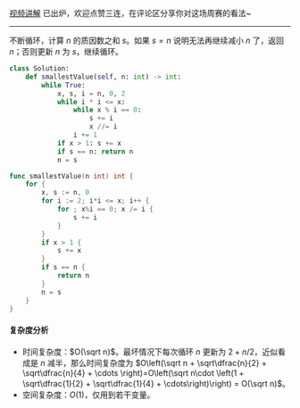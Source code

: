 [视频讲解](https://www.bilibili.com/video/BV1LW4y1T7if/) 已出炉，欢迎点赞三连，在评论区分享你对这场周赛的看法~

---

不断循环，计算 $n$ 的质因数之和 $s$。如果 $s=n$ 说明无法再继续减小 $n$ 了，返回 $n$；否则更新 $n$ 为 $s$，继续循环。

```py [sol1-Python3]
class Solution:
    def smallestValue(self, n: int) -> int:
        while True:
            x, s, i = n, 0, 2
            while i * i <= x:
                while x % i == 0:
                    s += i
                    x //= i
                i += 1
            if x > 1: s += x
            if s == n: return n
            n = s
```

```go [sol1-Go]
func smallestValue(n int) int {
	for {
		x, s := n, 0
		for i := 2; i*i <= x; i++ {
			for ; x%i == 0; x /= i {
				s += i
			}
		}
		if x > 1 {
			s += x
		}
		if s == n {
			return n
		}
		n = s
	}
}
```

#### 复杂度分析

- 时间复杂度：$O(\sqrt n)$。最坏情况下每次循环 $n$ 更新为 $2+n/2$，近似看成是 $n$ 减半，那么时间复杂度为 $O\left(\sqrt n + \sqrt\dfrac{n}{2} + \sqrt\dfrac{n}{4} + \cdots \right)=O\left(\sqrt n\cdot \left(1 +  \sqrt\dfrac{1}{2} + \sqrt\dfrac{1}{4} + \cdots\right)\right) = O(\sqrt n)$。
- 空间复杂度：$O(1)$，仅用到若干变量。
